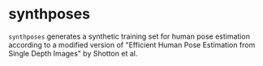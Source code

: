 # synthposes

`synthposes` generates a synthetic training set for human pose estimation according to a modified version of "Efficient Human Pose Estimation from Single Depth Images" by Shotton et al.
